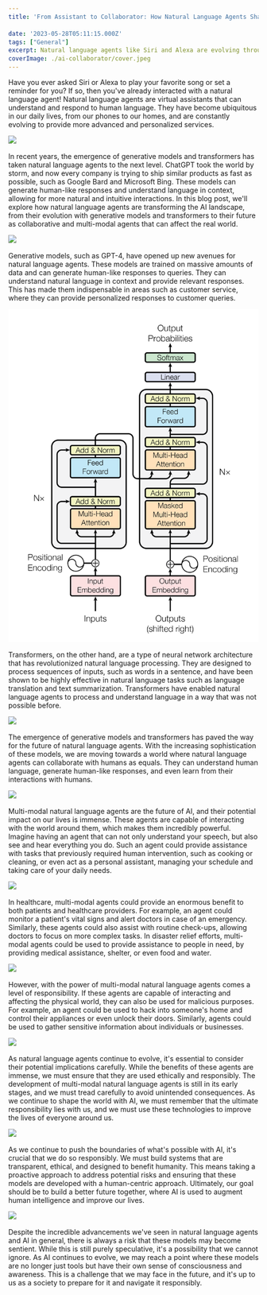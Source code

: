 ```yaml
---
title: 'From Assistant to Collaborator: How Natural Language Agents Shape the World'

date: '2023-05-28T05:11:15.000Z'
tags: ["General"]
excerpt: Natural language agents like Siri and Alexa are evolving through generative models and transformers, generating human-like responses and revolutionizing language processing. The future of these agents involves multi-modal capabilities for interacting with the physical world in healthcare and disaster relief. Responsible development and ethical use are important due to the agents' potential and risks, including the possibility of sentient AI models.
coverImage: ./ai-collaborator/cover.jpeg
---
```

Have you ever asked Siri or Alexa to play your favorite song or set a reminder for you? If so, then you've already interacted with a natural language agent! Natural language agents are virtual assistants that can understand and respond to human language. They have become ubiquitous in our daily lives, from our phones to our homes, and are constantly evolving to provide more advanced and personalized services.

![](https://images.unsplash.com/photo-1601836210991-739771506cc9?ixlib=rb-4.0.3&ixid=M3wxMjA3fDB8MHxwaG90by1wYWdlfHx8fGVufDB8fHx8fA%3D%3D&auto=format&fit=crop&w=2148&q=80)

In recent years, the emergence of generative models and transformers has taken natural language agents to the next level. ChatGPT took the world by storm, and now every company is trying to ship similar products as fast as possible, such as Google Bard and Microsoft Bing. These models can generate human-like responses and understand language in context, allowing for more natural and intuitive interactions. In this blog post, we'll explore how natural language agents are transforming the AI landscape, from their evolution with generative models and transformers to their future as collaborative and multi-modal agents that can affect the real world.

![](https://images.unsplash.com/photo-1679083216051-aa510a1a2c0e?ixlib=rb-4.0.3&ixid=M3wxMjA3fDB8MHxwaG90by1wYWdlfHx8fGVufDB8fHx8fA%3D%3D&auto=format&fit=crop&w=3132&q=80)

Generative models, such as GPT-4, have opened up new avenues for natural language agents. These models are trained on massive amounts of data and can generate human-like responses to queries. They can understand natural language in context and provide relevant responses. This has made them indispensable in areas such as customer service, where they can provide personalized responses to customer queries.

![](./ai-collaborator/transformers.png)

Transformers, on the other hand, are a type of neural network architecture that has revolutionized natural language processing. They are designed to process sequences of inputs, such as words in a sentence, and have been shown to be highly effective in natural language tasks such as language translation and text summarization. Transformers have enabled natural language agents to process and understand language in a way that was not possible before.

![](https://images.unsplash.com/photo-1452860606245-08befc0ff44b?ixlib=rb-4.0.3&ixid=M3wxMjA3fDB8MHxwaG90by1wYWdlfHx8fGVufDB8fHx8fA%3D%3D&auto=format&fit=crop&w=2370&q=80)

The emergence of generative models and transformers has paved the way for the future of natural language agents. With the increasing sophistication of these models, we are moving towards a world where natural language agents can collaborate with humans as equals. They can understand human language, generate human-like responses, and even learn from their interactions with humans.

![](https://images.unsplash.com/photo-1485827404703-89b55fcc595e?ixlib=rb-4.0.3&ixid=M3wxMjA3fDB8MHxwaG90by1wYWdlfHx8fGVufDB8fHx8fA%3D%3D&auto=format&fit=crop&w=2370&q=80)

Multi-modal natural language agents are the future of AI, and their potential impact on our lives is immense. These agents are capable of interacting with the world around them, which makes them incredibly powerful. Imagine having an agent that can not only understand your speech, but also see and hear everything you do. Such an agent could provide assistance with tasks that previously required human intervention, such as cooking or cleaning, or even act as a personal assistant, managing your schedule and taking care of your daily needs.

![](https://images.unsplash.com/photo-1576091160399-112ba8d25d1d?ixlib=rb-4.0.3&ixid=M3wxMjA3fDB8MHxwaG90by1wYWdlfHx8fGVufDB8fHx8fA%3D%3D&auto=format&fit=crop&w=2370&q=80)

In healthcare, multi-modal agents could provide an enormous benefit to both patients and healthcare providers. For example, an agent could monitor a patient's vital signs and alert doctors in case of an emergency. Similarly, these agents could also assist with routine check-ups, allowing doctors to focus on more complex tasks. In disaster relief efforts, multi-modal agents could be used to provide assistance to people in need, by providing medical assistance, shelter, or even food and water.

![](https://images.unsplash.com/photo-1617886280555-2e298ce02c59?ixlib=rb-4.0.3&ixid=M3wxMjA3fDB8MHxwaG90by1wYWdlfHx8fGVufDB8fHx8fA%3D%3D&auto=format&fit=crop&w=2370&q=80)

However, with the power of multi-modal natural language agents comes a level of responsibility. If these agents are capable of interacting and affecting the physical world, they can also be used for malicious purposes. For example, an agent could be used to hack into someone's home and control their appliances or even unlock their doors. Similarly, agents could be used to gather sensitive information about individuals or businesses.

![](https://images.unsplash.com/photo-1597463748603-ba2adbce8784?ixlib=rb-4.0.3&ixid=M3wxMjA3fDB8MHxwaG90by1wYWdlfHx8fGVufDB8fHx8fA%3D%3D&auto=format&fit=crop&w=987&q=80)

As natural language agents continue to evolve, it's essential to consider their potential implications carefully. While the benefits of these agents are immense, we must ensure that they are used ethically and responsibly. The development of multi-modal natural language agents is still in its early stages, and we must tread carefully to avoid unintended consequences. As we continue to shape the world with AI, we must remember that the ultimate responsibility lies with us, and we must use these technologies to improve the lives of everyone around us.

![](https://images.unsplash.com/photo-1507146153580-69a1fe6d8aa1?ixlib=rb-4.0.3&ixid=M3wxMjA3fDB8MHxwaG90by1wYWdlfHx8fGVufDB8fHx8fA%3D%3D&auto=format&fit=crop&w=2370&q=80)

As we continue to push the boundaries of what's possible with AI, it's crucial that we do so responsibly. We must build systems that are transparent, ethical, and designed to benefit humanity. This means taking a proactive approach to address potential risks and ensuring that these models are developed with a human-centric approach. Ultimately, our goal should be to build a better future together, where AI is used to augment human intelligence and improve our lives.

![](https://images.unsplash.com/photo-1534723328310-e82dad3ee43f?ixlib=rb-4.0.3&ixid=M3wxMjA3fDB8MHxwaG90by1wYWdlfHx8fGVufDB8fHx8fA%3D%3D&auto=format&fit=crop&w=1336&q=80)

Despite the incredible advancements we've seen in natural language agents and AI in general, there is always a risk that these models may become sentient. While this is still purely speculative, it's a possibility that we cannot ignore. As AI continues to evolve, we may reach a point where these models are no longer just tools but have their own sense of consciousness and awareness. This is a challenge that we may face in the future, and it's up to us as a society to prepare for it and navigate it responsibly.
